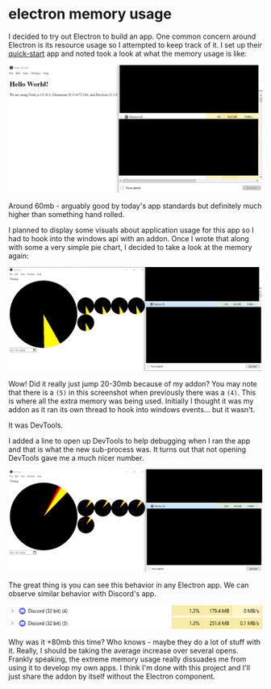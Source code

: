 # electron memory usage

I decided to try out Electron to build an app. One common concern around Electron
is its resource usage so I attempted to keep track of it. I set up their [quick-start](https://github.com/electron/electron-quick-start)
app and noted took a look at what the memory usage is like:

![quickstart-app-mem](/blobs/32/quickstart-app-mem.png)

Around 60mb - arguably good by today's app standards but definitely much higher
than something hand rolled.

I planned to display some visuals about application usage for this app so I had
to hook into the windows api with an addon. Once I wrote that along with some a
very simple pie chart, I decided to take a look at the memory again:

![fake-app-mem](/blobs/32/fake-app-mem.png)

Wow! Did it really just jump 20-30mb because of my addon? You may note that there
is a `(5)` in this screenshot when previously there was a `(4)`. This is where
all the extra memory was being used. Initially I thought it was my addon as it ran
its own thread to hook into windows events... but it wasn't.

It was DevTools.

I added a line to open up DevTools to help debugging when I ran the app and that
is what the new sub-process was. It turns out that not opening DevTools gave me
a much nicer number.

![true-app-mem](/blobs/32/true-app-mem.png)

The great thing is you can see this behavior in any Electron app. We can observe
similar behavior with Discord's app.

![discord-mem](/blobs/32/discord-mem.png)

Why was it +80mb this time? Who knows - maybe they do a lot of stuff with it. Really,
I should be taking the average increase over several opens. Frankly speaking, the
extreme memory usage really dissuades me from using it to develop my own apps. I
think I'm done with this project and I'll just share the addon by itself without
the Electron component.
